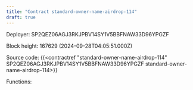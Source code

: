 ```yaml
---
title: "Contract standard-owner-name-airdrop-114"
draft: true
---
```

Deployer: SP2QEZ06AGJ3RKJPBV14SY1V5BBFNAW33D96YPGZF


 



Block height: 167629 (2024-09-28T04:05:51.000Z)

Source code: {{<contractref "standard-owner-name-airdrop-114" SP2QEZ06AGJ3RKJPBV14SY1V5BBFNAW33D96YPGZF standard-owner-name-airdrop-114>}}

Functions:


